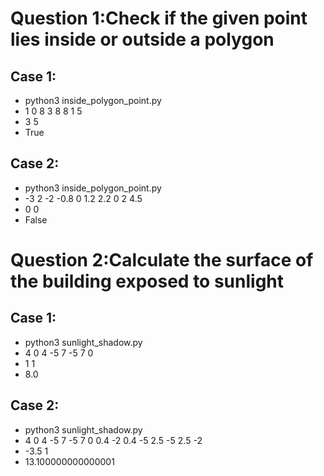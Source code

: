 # Question 1:Check if the given point lies inside or outside a polygon

## Case 1:
* python3 inside_polygon_point.py 
* 1 0 8 3 8 8 1 5
* 3 5
* True

## Case 2:
* python3 inside_polygon_point.py 
* -3 2 -2 -0.8 0 1.2  2.2 0 2 4.5 
* 0 0
* False


# Question 2:Calculate the surface of the building exposed to sunlight

## Case 1:
* python3 sunlight_shadow.py 
* 4 0 4 -5 7 -5 7 0
* 1 1
* 8.0

## Case 2:
* python3 sunlight_shadow.py 
* 4 0 4 -5 7 -5 7 0 0.4 -2 0.4 -5 2.5 -5 2.5 -2
* -3.5 1
* 13.100000000000001

